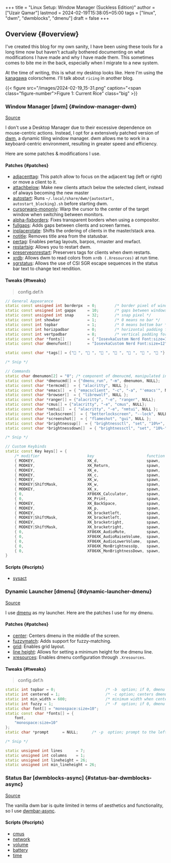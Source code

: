 +++
title = "Linux Setup: Window Manager (Suckless Edition)"
author = ["Uzair Qamar"]
lastmod = 2024-02-19T15:38:05+05:00
tags = ["linux", "dwm", "dwmblocks", "dmenu"]
draft = false
+++

## Overview {#overview}

I've created this blog for my own sanity, I have been using these tools for a long time now but haven't actually bothered documenting on what modifications I have made and why I have made them. This sometimes comes to bite me in the back, especially when I migrate to a new system.

At the time of writing, this is what my desktop looks like. Here I'm using the [kanagawa](https://github.com/rebelot/kanagawa.nvim/) colorscheme. I'll talk about `ricing` in another blog.

{{< figure src="/images/2024-02-19_15-31.png" caption="<span class=\"figure-number\">Figure 1: </span>Current Rice" class="big" >}}


### Window Manager [dwm] {#window-manager-dwm}

[Source](https://github.com/uzairqamarxyz/dwm.git)

I don't use a Desktop Manager due to their excessive dependence on mouse-centric actions. Instead, I opt for a extensively patched version of  [dwm](https://dwm.suckless.org/), a dynamic tiling window manager. dwm allows me to work in a keyboard-centric environment, resulting in greater speed and efficiency.

Here are some patches &amp; modifications I use.


#### Patches {#patches}

-   [adjacenttag](https://dwm.suckless.org/patches/adjacenttag/): This patch allow to focus on the adjacent tag (left or right) or move a client to it.
-   [attachbelow](https://dwm.suckless.org/patches/attachbelow/): Make new clients attach below the selected client, instead of always becoming the new master
-   [autostart](https://dwm.suckless.org/patches/autostart/): Runs `~/.local/share/dwm/{autostart, autostart_blocking}.sh` before starting dwm.
-   [cursorwarp-mononly](https://dwm.suckless.org/patches/cursorwarp/): Warp the cursor to the center of the target window when switching between monitors.
-   [alpha-fixborders](https://dwm.suckless.org/patches/alpha/): Fixes transparent borders when using a compositor.
-   [fullgaps](https://dwm.suckless.org/patches/fullgaps/): Adds gaps between clients and screen farmes.
-   [inplacerotate](https://dwm.suckless.org/patches/inplacerotate/): Shifts the ordering of clients in the master/stack area.
-   [notitle](https://dwm.suckless.org/patches/notitle/): Removes title area from the statusbar.
-   [pertag](https://dwm.suckless.org/patches/pertag/): Enables pertag layouts, barpos, nmaster and mwfact.
-   [restartsig](https://dwm.suckless.org/patches/restartsig/): Allows you to restart dwm.
-   [preserveonrestart](https://dwm.suckless.org/patches/preserveonrestart/): Preservers tags for clients when dwm restarts.
-   [xrdb](https://dwm.suckless.org/patches/xrdb/): Allows dwm to read colors from `xrdb (.Xresources)` at run time.
-   [sgrstatus](https://dwm.suckless.org/patches/sgrstatus/): Allows the use of CSI SGR escape sequences in the status bar text to change text rendition.


#### Tweaks {#tweaks}

> config.def.h

```C++
// General Appearance
static const unsigned int borderpx  = 0;        /* border pixel of windows */
static const unsigned int gappx     = 10;       /* gaps between windows */
static const unsigned int snap      = 32;       /* snap pixel */
static const int showbar            = 1;        /* 0 means no bar */
static const int topbar             = 1;        /* 0 means bottom bar */
static const int horizpadbar        = 0;        /* horizontal padding for statusbar */
static const int vertpadbar         = 8;        /* vertical padding for statusbar */
static const char *fonts[]          = { "IosevkaCustom Nerd Font:size=12" };
static const char dmenufont[]       = "IosevkaCustom Nerd Font:size=12";

static const char *tags[] = {" ", "󰈹 ", "󰉋 ", "󰝚 ", "󰎁 ", "󰈙 ", "󰒱 "};

/* Snip */

// Commands
static char dmenumon[2] = "0"; /* component of dmenucmd, manipulated in spawn() */
static const char *dmenucmd[] = {"dmenu_run", "-m", dmenumon, NULL};
static const char *termcmd[]  = { "alacritty", NULL };
static const char *emacs[]  = { "emacsclient", "-c", "-a", "'emacs'", NULL };
static const char *browser[]  = { "librewolf", NULL };
static const char *ranger[] = {"alacritty", "-e", "ranger", NULL};
static const char *cmus[] = {"alacritty", "-e", "cmus", NULL};
static const char *nmtui[]  = { "alacritty", "-e", "nmtui", NULL };
static const char *lockscreen[]  = { "betterlockscreen", "--lock", NULL };
static const char *screenshot[]  = { "flameshot", "gui", NULL };
static const char *brightnessup[]  = { "brightnessctl", "set", "10%+", NULL };
static const char *brightnessdown[]  = { "brightnessctl", "set", "10%-", NULL };

/* Snip */

// Custom Keybinds
static const Key keys[] = {
    /* modifier                     key                       function        argument */
    { MODKEY,                       XK_d,                     spawn,          {.v = dmenucmd } },
    { MODKEY,                       XK_Return,                spawn,          {.v = termcmd } },
    { MODKEY,                       XK_e,                     spawn,          {.v = ranger} },
    { MODKEY,                       XK_c,                     spawn,          {.v = cmus} },
    { MODKEY,                       XK_w,                     spawn,          {.v = browser}},
    { MODKEY|ShiftMask,             XK_w,                     spawn,          {.v = nmtui}},
    { MODKEY,                       XK_x,                     spawn,          {.v = lockscreen}},
    { 0,                            XF86XK_Calculator,        spawn,          {.v = emacs} },
    { 0,                            XK_Print,                 spawn,          {.v = screenshot} },
    { MODKEY,                       XK_BackSpace,             spawn,          SHCMD("sysact")},
    { MODKEY,                       XK_p,                     spawn,          SHCMD("cmus-remote --pause && pkill -RTMIN+20 dwmblocks")},
    { MODKEY,                       XK_bracketleft,           spawn,          SHCMD("cmus-remote --prev && pkill -RTMIN+20 dwmblocks")},
    { MODKEY|ShiftMask,             XK_bracketleft,           spawn,          SHCMD("cmus-remote --seek -10 && pkill -RTMIN+20 dwmblocks")},
    { MODKEY,                       XK_bracketright,          spawn,          SHCMD("cmus-remote --next && pkill -RTMIN+20 dwmblocks")},
    { MODKEY|ShiftMask,             XK_bracketright,          spawn,          SHCMD("cmus-remote --seek +10 && pkill -RTMIN+20 dwmblocks")},
    { 0,                            XF86XK_AudioMute,         spawn,          SHCMD("amixer set Master toggle && pkill -RTMIN+10 dwmblocks")},
    { 0,                            XF86XK_AudioRaiseVolume,  spawn,          SHCMD("amixer set Master 5%+ && pkill -RTMIN+10 dwmblocks")},
    { 0,                            XF86XK_AudioLowerVolume,  spawn,          SHCMD("amixer set Master 5%- && pkill -RTMIN+10 dwmblocks")},
    { 0,                            XF86XK_MonBrightnessUp,   spawn,          {.v = brightnessup}},
    { 0,                            XF86XK_MonBrightnessDown, spawn,          {.v = brightnessdown}},
}
```


#### Scripts {#scripts}

-   [sysact](https://github.com/UzairQamarxyz/dotfiles/blob/master/.local/bin/sysact)


### Dynamic Launcher [dmenu] {#dynamic-launcher-dmenu}

[Source](https://github.com/uzairqamarxyz/dmenu.git)

I use [dmenu](https://tools.suckless.org/dmenu/) as my launcher. Here are the patches I use for my dmenu.


#### Patches {#patches}

-   [center](https://tools.suckless.org/dmenu/patches/center/): Centers dmenu in the middle of  the screen.
-   [fuzzymatch](https://tools.suckless.org/dmenu/patches/fuzzymatch/): Adds support for fuzzy-matching.
-   [grid](https://tools.suckless.org/dmenu/patches/grid/): Enables grid layout.
-   [line height](https://tools.suckless.org/dmenu/patches/line-height/): Allows for setting a minimum height for the dmenu line.
-   [xresources](https://tools.suckless.org/dmenu/patches/xresources/): Enables dmenu configuration through `.Xresources`.


#### Tweaks {#tweaks}

> config.def.h

```C++
static int topbar = 0;                      /* -b  option; if 0, dmenu appears at bottom     */
static int centered = 1;                    /* -c option; centers dmenu on screen */
static int min_width = 600;                 /* minimum width when centered */
static int fuzzy = 1;                       /* -F  option; if 0, dmenu doesn't use fuzzy matching     */
static char font[] = "monospace:size=10";
static const char *fonts[] = {
	font,
	"monospace:size=10"
};
static char *prompt      = NULL;      /* -p  option; prompt to the left of input field */

/* Snip */

static unsigned int lines      = 7;
static unsigned int columns    = 1;
static unsigned int lineheight = 26;
static unsigned int min_lineheight = 26;
```


### Status Bar [dwmblocks-async] {#status-bar-dwmblocks-async}

[Source](https://github.com/uzairqamarxyz/dwmblocks.git)

The vanilla dwm bar is quite limited in terms of aesthetics and functionality, so I use [dwmbar-async](https://github.com/UtkarshVerma/dwmblocks-async).


#### Scripts {#scripts}

-   [cmus](https://github.com/uzairqamarxyz/dotfiles/master/.local/bin/sb-cmus)
-   [network](https://github.com/uzairqamarxyz/dotfiles/master/.local/bin/sb-network)
-   [volume](https://github.com/uzairqamarxyz/dotfiles/master/.local/bin/sb-volume)
-   [battery](https://github.com/uzairqamarxyz/dotfiles/master/.local/bin/sb-battery)
-   [time](https://github.com/uzairqamarxyz/dotfiles/master/.local/bin/sb-time)

